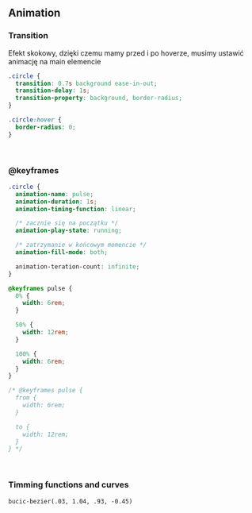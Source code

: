 ## Animation

### Transition

Efekt skokowy, dzięki czemu mamy przed i po hoverze, musimy ustawić animację na main elemencie

```css
.circle {
  transition: 0.7s background ease-in-out;
  transition-delay: 1s;
  transition-property: background, border-radius;
}

.circle:hover {
  border-radius: 0;
}
```

<br>

### @keyframes

```css
.circle {
  animation-name: pulse;
  animation-duration: 1s;
  animation-timing-function: linear;

  /* zacznie się na początku */
  animation-play-state: running;

  /* zatrzymanie w końcowym momencie */
  animation-fill-mode: both;

  animation-teration-count: infinite;
}

@keyframes pulse {
  0% {
    width: 6rem;
  }

  50% {
    width: 12rem;
  }

  100% {
    width: 6rem;
  }
}

/* @keyframes pulse {
  from {
    width: 6rem;
  }

  to {
    width: 12rem;
  }
} */
```

<br>

### Timming functions and curves

`bucic-bezier(.03, 1.04, .93, -0.45)`
